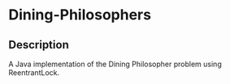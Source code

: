 # Dining-Philosophers

Description
-----------
A Java implementation of the Dining Philosopher problem using ReentrantLock.